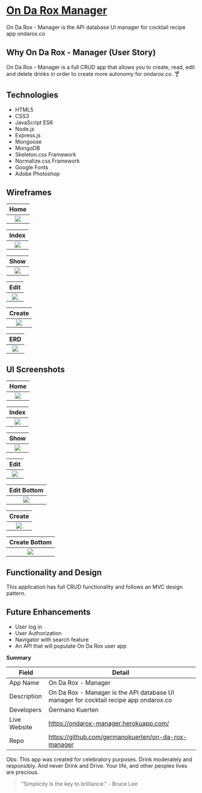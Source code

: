 # [On Da Rox Manager](https://ondarox-manager.herokuapp.com/)

On Da Rox - Manager is the API database UI manager for cocktail recipe app ondarox.co

## Why On Da Rox - Manager (User Story)

On Da Rox - Manager is a full CRUD app that allows you to create, read, edit and delete drinks in order to create more autonomy for ondarox.co. 🍸

## Technologies

- HTML5
- CSS3
- JavaScript ES6
- Node.js
- Express.js
- Mongoose
- MongoDB
- Skeleton.css Framework
- Normalize.css Framework
- Google Fonts
- Adobe Photoshop

## Wireframes

Home            | 
:-------------------------:|
![](./images/Ondarox-Manager-Home)  |

Index            | 
:-------------------------:|
![](./images/Ondarox-Manager-Index)  |

Show            | 
:-------------------------:|
![](./images/Ondarox-Manager-Show)  |

Edit            | 
:-------------------------:|
![](./images/Ondarox-Manager-Edit)  |

Create            | 
:-------------------------:|
![](./images/Ondarox-Manager-Create)  |

ERD            | 
:-------------------------:|
![](./images/Ondarox-Manager-ERD)  | 

## UI Screenshots

Home            | 
:-------------------------:|
![](./images/screenshots/Ondarox-Manager-UI-Home)  |

Index            | 
:-------------------------:|
![](./images/screenshots/Ondarox-Manager-UI-Index)  |

Show            | 
:-------------------------:|
![](./images/screenshots/Ondarox-Manager-UI-Show)  |

Edit            | 
:-------------------------:|
![](./images/screenshots/Ondarox-Manager-UI-Edit)  |

Edit Bottom            | 
:-------------------------:|
![](./images/screenshots/Ondarox-Manager-UI-Edit-2)  |

Create            | 
:-------------------------:|
![](./images/screenshots/Ondarox-Manager-UI-Create)  |

Create Bottom          | 
:-------------------------:|
![](./images/screenshots/Ondarox-Manager-UI-Create-2)  |

## Functionality and Design

This application has full CRUD functionality and follows an MVC design pattern.

## Future Enhancements

- User log in
- User Authorization
- Navigator with search feature
- An API that will populate On Da Rox user app

**Summary**

| Field | Detail |
|-------|--------|
| App Name | On Da Rox - Manager |
| Description | On Da Rox - Manager is the API database UI manager for cocktail recipe app ondarox.co |
| Developers | Germano Kuerten |
| Live Website | https://ondarox-manager.herokuapp.com/ |
| Repo | https://github.com/germanokuerten/on-da-rox-manager |

Obs: This app was created for celebratory purposes. Drink moderately and responsibly. And never Drink and Drive. Your life, and other peoples lives are precious.

>"Simplicity Is the key to brilliance." - Bruce Lee